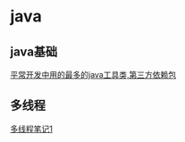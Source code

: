 
# java
## java基础
[平常开发中用的最多的java工具类,第三方依赖包](https://juejin.im/post/5d4a25b351882505c105cc6e)

## 多线程
[多线程笔记1](https://github.com/richard1230/myblog/issues/1)

